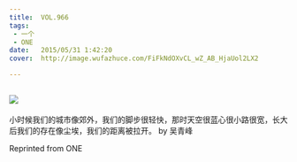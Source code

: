 ```yaml
---
title:	VOL.966
tags:
 - 一个
 - ONE
date:	2015/05/31 1:42:20
cover:	http://image.wufazhuce.com/FiFkNdOXvCL_wZ_AB_HjaUol2LX2

---
```

![](http://image.wufazhuce.com/FiFkNdOXvCL_wZ_AB_HjaUol2LX2)
---

小时候我们的城市像郊外，我们的脚步很轻快，那时天空很蓝心很小路很宽，长大后我们的存在像尘埃，我们的距离被拉开。 by 吴青峰
 
Reprinted from ONE
